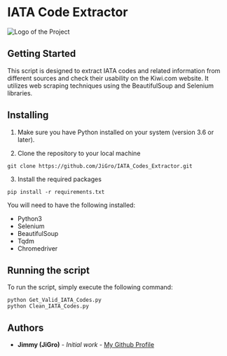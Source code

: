 # IATA Code Extractor

![Logo of the Project](https://cdn.pixabay.com/photo/2019/04/11/22/29/airport-4120835_1280.jpg)

## Getting Started
This script is designed to extract IATA codes and related information from different sources and check their usability on the Kiwi.com website. It utilizes web scraping techniques using the BeautifulSoup and Selenium libraries.


## Installing

1. Make sure you have Python installed on your system (version 3.6 or later).

2. Clone the repository to your local machine
```
git clone https://github.com/JiGro/IATA_Codes_Extractor.git
```

3. Install the required packages
```
pip install -r requirements.txt
```
You will need to have the following installed:
- Python3
- Selenium
- BeautifulSoup
- Tqdm
- Chromedriver

## Running the script
To run the script, simply execute the following command:
```
python Get_Valid_IATA_Codes.py
python Clean_IATA_Codes.py
```

## Authors
- **Jimmy (JiGro)** - *Initial work* - [My Github Profile](https://github.com/JiGro)